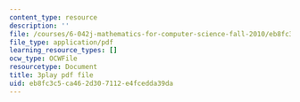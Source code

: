 ```yaml
---
content_type: resource
description: ''
file: /courses/6-042j-mathematics-for-computer-science-fall-2010/eb8fc3c5ca462d307112e4fcedda39da_TWBB-JlmYUc.pdf
file_type: application/pdf
learning_resource_types: []
ocw_type: OCWFile
resourcetype: Document
title: 3play pdf file
uid: eb8fc3c5-ca46-2d30-7112-e4fcedda39da
---
```

